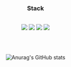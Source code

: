<h3 align="center"><b>Stack</b></h3>
</br>

<div align="center">
  <img src="https://img.shields.io/badge/HTML5-E34F26?style=flat-square&logo=HTML5&logoColor=white"/></a> 
  <img src="https://img.shields.io/badge/CSS3-1572B6?style=flat-square&logo=CSS3&logoColor=white"/></a> 
  <img src="https://img.shields.io/badge/Javascript-ffb13b?style=flat-square&logo=javascript&logoColor=white"/>
  <img src="https://img.shields.io/badge/MySQL-4479A1?style=flat-square&logo=MySQL&logoColor=white"/></a>
<div>

</br></br>

![Anurag's GitHub stats](https://github-readme-stats.vercel.app/api?username=YEOMJINSEOP&show_icons=true&theme=cobalt2)

<!---
YEOMJINSEOP/YEOMJINSEOP is a ✨ special ✨ repository because its `README.md` (this file) appears on your GitHub profile.
You can click the Preview link to take a look at your changes.
--->
